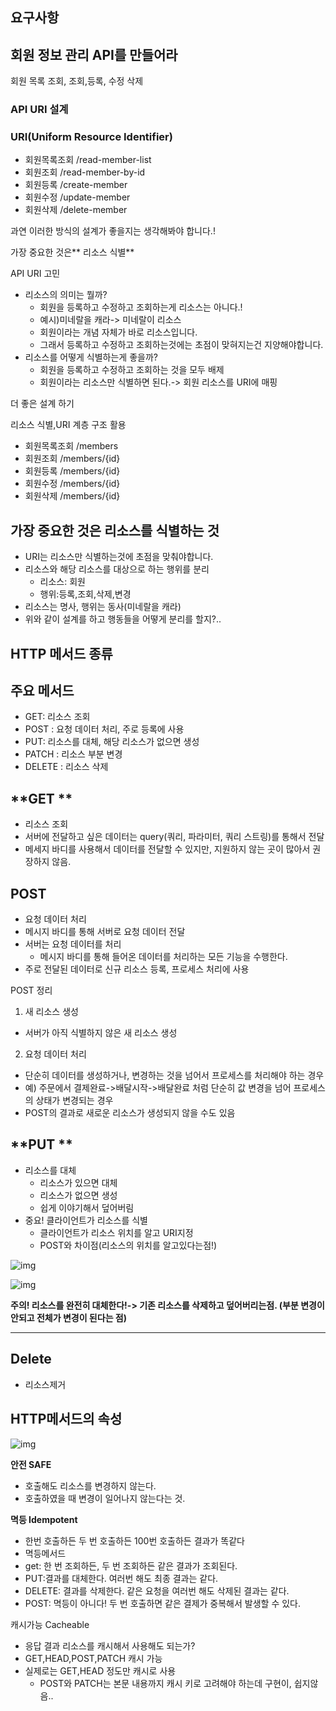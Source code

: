 ## **요구사항**

## 회원 정보 관리 API를 만들어라

회원 목록 조회, 조회,등록, 수정 삭제

### **API URI 설계**

### **URI(Uniform Resource Identifier)**

- 회원목록조회 /read-member-list
- 회원조회 /read-member-by-id
- 회원등록 /create-member
- 회원수정 /update-member
- 회원삭제 /delete-member

과연 이러한 방식의 설계가 좋을지는 생각해봐야 합니다.!

가장 중요한 것은** 리소스 식별**

API URI 고민

- 리소스의 의미는 뭘까?
  - 회원을 등록하고 수정하고 조회하는게 리소스는 아니다.!
  - 예시)미네랄을 캐라-> 미네랄이 리소스
  - 회원이라는 개념 자체가 바로 리소스입니다.
  - 그래서 등록하고 수정하고 조회하는것에는 초점이 맞혀지는건 지양해야합니다.
- 리소스를 어떻게 식별하는게 좋을까?
  - 회원을 등록하고 수정하고 조회하는 것을 모두 배제
  - 회원이라는 리소스만 식별하면 된다.-> 회원 리소스를 URI에 매핑

더 좋은 설계 하기

리소스 식별,URI 계층 구조 활용

- 회원목록조회 /members
- 회원조회 /members/{id}
- 회원등록 /members/{id}
- 회원수정 /members/{id}
- 회원삭제 /members/{id}

## 가장 중요한 것은 리소스를 식별하는 것

- URI는 리소스만 식별하는것에 초점을 맞춰야합니다.
- 리소스와 해당 리소스를 대상으로 하는 행위를 분리
  - 리소스: 회원
  - 행위:등록,조회,삭제,변경
- 리소스는 명사, 행위는 동사(미네랄을 캐라)
- 위와 같이 설계를 하고 행동들을 어떻게 분리를 할지?..

## **HTTP 메서드  종류**

## **주요 메서드**

- GET:  리소스 조회
- POST : 요청 데이터 처리, 주로 등록에 사용
- PUT: 리소스를 대체, 해당 리소스가 없으면 생성
- PATCH : 리소스 부분 변경
- DELETE : 리소스 삭제

## **GET **

- 리소스 조회 
- 서버에 전달하고 싶은 데이터는 query(쿼리, 파라미터, 쿼리 스트링)를 통해서 전달
- 메세지 바디를 사용해서 데이터를 전달할 수 있지만, 지원하지 않는 곳이 많아서 권장하지 않음.

## **POST**

- 요청 데이터 처리
- 메시지 바디를 통해 서버로 요청 데이터 전달
- 서버는 요청 데이터를 처리
  - 메시지 바디를 통해 들어온 데이터를 처리하는 모든 기능을 수행한다.
- 주로 전달된 데이터로 신규 리소스 등록, 프로세스 처리에 사용

POST 정리

1. 새 리소스 생성

- 서버가 아직 식별하지 않은 새 리소스 생성

2. 요청 데이터 처리

- 단순히 데이터를 생성하거나, 변경하는 것을 넘어서 프로세스를 처리해야 하는 경우
- 예) 주문에서 결제완료->배달시작->배달완료 처럼 단순히 값 변경을 넘어 프로세스의 상태가 변경되는 경우
- POST의 결과로 새로운 리소스가 생성되지 않을 수도 있음

## **PUT **

- 리소스를 대체 
  - 리소스가 있으면 대체
  - 리소스가 없으면 생성
  - 쉽게 이야기해서 덮어버림
- 중요! 클라이언트가 리소스를 식별
  - 클라이언트가 리소스 위치를 알고 URI지정
  - POST와 차이점(리소스의 위치를 알고있다는점!)

![img](https://blog.kakaocdn.net/dn/ODem3/btrr5VxVsJ9/GmXqtPBsKtEmFZbsRTAtm1/img.png)

![img](https://blog.kakaocdn.net/dn/baHUhE/btrr16ObINP/93ZquFtuJC7CvgMlF1qTb0/img.png)

**주의! 리소스를 완전히 대체한다!-> 기존 리소스를 삭제하고 덮어버리는점. (부분 변경이 안되고 전체가 변경이 된다는 점)**

****

## **Delete**

- 리소스제거

## **HTTP메서드의 속성**

![img](https://blog.kakaocdn.net/dn/bVnekc/btrsaS8gKiY/kmYkD64IMqsdRKkIkkYCX0/img.png)

**안전 SAFE**

- 호출해도 리소스를 변경하지 않는다.
- 호출하였을 때 변경이 일어나지 않는다는 것.

**멱등 Idempotent**

- 한번 호출하든 두 번 호출하든 100번 호출하든 결과가 똑같다﻿
- 멱등메서드
- get: 한 번 조회하든, 두 번 조회하든 같은 결과가 조회된다.
- PUT:결과를 대체한다. 여러번 해도 최종 결과는 같다.
- DELETE: 결과를 삭제한다. 같은 요청을 여러번 해도 삭제된 결과는 같다.
- POST: 멱등이 아니다! 두 번 호출하면 같은 결제가 중복해서 발생할 수 있다.

캐시가능 Cacheable

- 응답 결과 리소스를 캐시해서 사용해도 되는가?
- GET,HEAD,POST,PATCH 캐시 가능
- 실제로는 GET,HEAD 정도만 캐시로 사용
  - POST와 PATCH는 본문 내용까지 캐시 키로 고려해야 하는데 구현이, 쉽지않음..